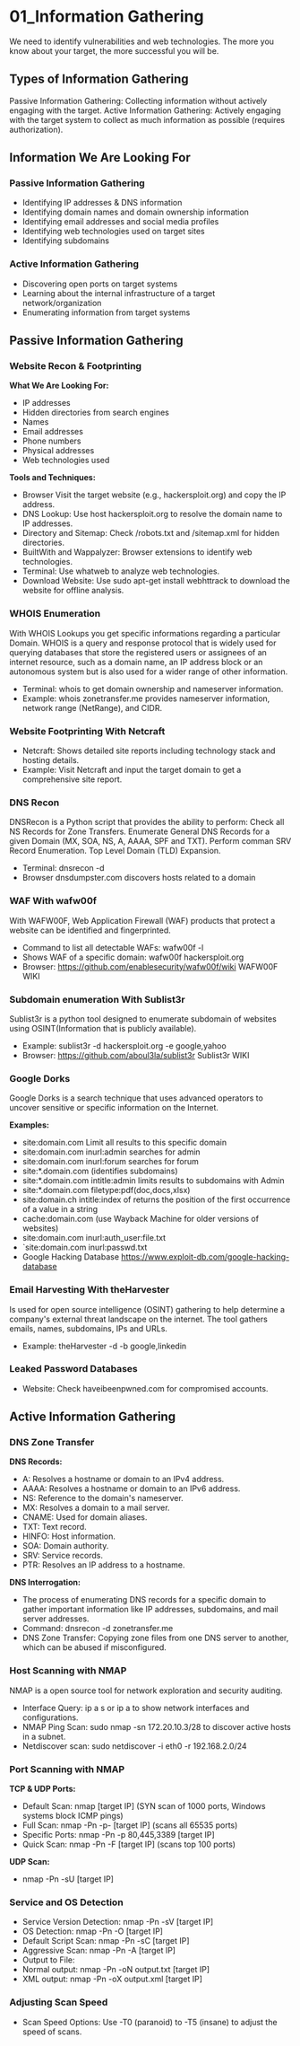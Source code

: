 # 01_Information Gathering

We need to identify vulnerabilities and web technologies. The more you know about your target, the more successful you will be.


## Types of Information Gathering

Passive Information Gathering: Collecting information without actively engaging with the target.
Active Information Gathering: Actively engaging with the target system to collect as much information as possible (requires authorization).


## Information We Are Looking For

### Passive Information Gathering

- Identifying IP addresses & DNS information
- Identifying domain names and domain ownership information
- Identifying email addresses and social media profiles
- Identifying web technologies used on target sites
- Identifying subdomains

### Active Information Gathering
- Discovering open ports on target systems
- Learning about the internal infrastructure of a target network/organization
- Enumerating information from target systems



## Passive Information Gathering

### Website Recon & Footprinting

**What We Are Looking For:**
- IP addresses
- Hidden directories from search engines
- Names
- Email addresses
- Phone numbers
- Physical addresses
- Web technologies used

**Tools and Techniques:**
- Browser Visit the target website (e.g., hackersploit.org) and copy the IP address.
- DNS Lookup: Use host hackersploit.org to resolve the domain name to IP addresses.
- Directory and Sitemap: Check /robots.txt and /sitemap.xml for hidden directories.
- BuiltWith and Wappalyzer: Browser extensions to identify web technologies.
- Terminal: Use whatweb <domain> to analyze web technologies.
- Download Website: Use sudo apt-get install webhttrack to download the website for offline analysis.


### WHOIS Enumeration

With WHOIS Lookups you get specific informations regarding a particular Domain. WHOIS is a query and response protocol that is widely used for querying databases that store the registered users or assignees of an internet resource, such as a domain name, an IP address block or an autonomous system but is also used for a wider range of other information.

- Terminal: whois <domain> to get domain ownership and nameserver information.
- Example: whois zonetransfer.me provides nameserver information, network range (NetRange), and CIDR.


### Website Footprinting With Netcraft

- Netcraft: Shows detailed site reports including technology stack and hosting details.
- Example: Visit Netcraft and input the target domain to get a comprehensive site report.


### DNS Recon

DNSRecon is a Python script that provides the ability to perform: Check all NS Records for Zone Transfers. Enumerate General DNS Records for a given Domain (MX, SOA, NS, A, AAAA, SPF and TXT). Perform comman SRV Record Enumeration. Top Level Domain (TLD) Expansion.

- Terminal: dnsrecon -d <domain>
- Browser dnsdumpster.com discovers hosts related to a domain


### WAF With wafw00f

With WAFW00F, Web Application Firewall (WAF) products that protect a website can be identified and fingerprinted.

- Command to list all detectable WAFs: wafw00f -l
- Shows WAF of a specific domain: wafw00f hackersploit.org
- Browser: https://github.com/enablesecurity/wafw00f/wiki WAFW00F WIKI


### Subdomain enumeration With Sublist3r

Sublist3r is a python tool designed to enumerate subdomain of websites using OSINT(Information that is publicly available).

- Example: sublist3r -d hackersploit.org -e google,yahoo
- Browser: https://github.com/aboul3la/sublist3r Sublist3r WIKI

### Google Dorks

Google Dorks is a search technique that uses advanced operators to uncover sensitive or specific information on the Internet.

**Examples:**
- site:domain.com Limit all results to this specific domain
- site:domain.com inurl:admin searches for admin
- site:domain.com inurl:forum searches for forum
- site:*.domain.com (identifies subdomains)
- site:*.domain.com intitle:admin limits results to subdomains with Admin
- site:*.domain.com filetype:pdf(doc,docs,xlsx)
- site:domain.ch intitle:index of returns the position of the first occurrence of a value in a string
- cache:domain.com (use Wayback Machine for older versions of websites)
- site:domain.com inurl:auth_user:file.txt
- `site:domain.com inurl:passwd.txt
- Google Hacking Database https://www.exploit-db.com/google-hacking-database
### Email Harvesting With theHarvester


Is used for open source intelligence (OSINT) gathering to help determine a company's external threat landscape on the internet. The tool gathers emails, names, subdomains, IPs and URLs.

- Example: theHarvester -d <domain> -b google,linkedin


### Leaked Password Databases

- Website: Check haveibeenpwned.com for compromised accounts.



## Active Information Gathering

### DNS Zone Transfer

**DNS Records:**
- A: Resolves a hostname or domain to an IPv4 address.
- AAAA: Resolves a hostname or domain to an IPv6 address.
- NS: Reference to the domain's nameserver.
- MX: Resolves a domain to a mail server.
- CNAME: Used for domain aliases.
- TXT: Text record.
- HINFO: Host information.
- SOA: Domain authority.
- SRV: Service records.
- PTR: Resolves an IP address to a hostname.

**DNS Interrogation:**
- The process of enumerating DNS records for a specific domain to gather important information like IP addresses, subdomains, and mail server addresses.
- Command: dnsrecon -d zonetransfer.me
- DNS Zone Transfer: Copying zone files from one DNS server to another, which can be abused if misconfigured.


### Host Scanning with NMAP

NMAP is a open source tool for network exploration and security auditing.

- Interface Query: ip a s or ip a to show network interfaces and configurations.
- NMAP Ping Scan: sudo nmap -sn 172.20.10.3/28 to discover active hosts in a subnet.
- Netdiscover scan: sudo netdiscover -i eth0 -r 192.168.2.0/24


### Port Scanning with NMAP

**TCP & UDP Ports:**
- Default Scan: nmap [target IP] (SYN scan of 1000 ports, Windows systems block ICMP pings)
- Full Scan: nmap -Pn -p- [target IP] (scans all 65535 ports)
- Specific Ports: nmap -Pn -p 80,445,3389 [target IP]
- Quick Scan: nmap -Pn -F [target IP] (scans top 100 ports)

**UDP Scan:** 
- nmap -Pn -sU [target IP]


### Service and OS Detection

- Service Version Detection: nmap -Pn -sV [target IP]
- OS Detection: nmap -Pn -O [target IP]
- Default Script Scan: nmap -Pn -sC [target IP]
- Aggressive Scan: nmap -Pn -A [target IP]
- Output to File:
- Normal output: nmap -Pn -oN output.txt [target IP]
- XML output: nmap -Pn -oX output.xml [target IP]


### Adjusting Scan Speed

- Scan Speed Options: Use -T0 (paranoid) to -T5 (insane) to adjust the speed of scans.
